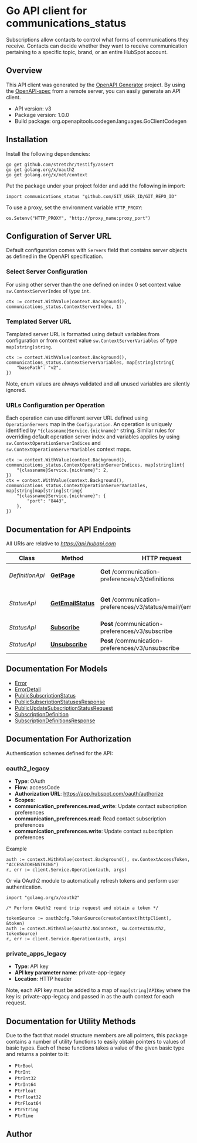 # Go API client for communications_status

Subscriptions allow contacts to control what forms of communications they receive. Contacts can decide whether they want to receive communication pertaining to a specific topic, brand, or an entire HubSpot account.

## Overview
This API client was generated by the [OpenAPI Generator](https://openapi-generator.tech) project.  By using the [OpenAPI-spec](https://www.openapis.org/) from a remote server, you can easily generate an API client.

- API version: v3
- Package version: 1.0.0
- Build package: org.openapitools.codegen.languages.GoClientCodegen

## Installation

Install the following dependencies:

```shell
go get github.com/stretchr/testify/assert
go get golang.org/x/oauth2
go get golang.org/x/net/context
```

Put the package under your project folder and add the following in import:

```golang
import communications_status "github.com/GIT_USER_ID/GIT_REPO_ID"
```

To use a proxy, set the environment variable `HTTP_PROXY`:

```golang
os.Setenv("HTTP_PROXY", "http://proxy_name:proxy_port")
```

## Configuration of Server URL

Default configuration comes with `Servers` field that contains server objects as defined in the OpenAPI specification.

### Select Server Configuration

For using other server than the one defined on index 0 set context value `sw.ContextServerIndex` of type `int`.

```golang
ctx := context.WithValue(context.Background(), communications_status.ContextServerIndex, 1)
```

### Templated Server URL

Templated server URL is formatted using default variables from configuration or from context value `sw.ContextServerVariables` of type `map[string]string`.

```golang
ctx := context.WithValue(context.Background(), communications_status.ContextServerVariables, map[string]string{
	"basePath": "v2",
})
```

Note, enum values are always validated and all unused variables are silently ignored.

### URLs Configuration per Operation

Each operation can use different server URL defined using `OperationServers` map in the `Configuration`.
An operation is uniquely identified by `"{classname}Service.{nickname}"` string.
Similar rules for overriding default operation server index and variables applies by using `sw.ContextOperationServerIndices` and `sw.ContextOperationServerVariables` context maps.

```golang
ctx := context.WithValue(context.Background(), communications_status.ContextOperationServerIndices, map[string]int{
	"{classname}Service.{nickname}": 2,
})
ctx = context.WithValue(context.Background(), communications_status.ContextOperationServerVariables, map[string]map[string]string{
	"{classname}Service.{nickname}": {
		"port": "8443",
	},
})
```

## Documentation for API Endpoints

All URIs are relative to *https://api.hubapi.com*

Class | Method | HTTP request | Description
------------ | ------------- | ------------- | -------------
*DefinitionApi* | [**GetPage**](docs/DefinitionApi.md#getpage) | **Get** /communication-preferences/v3/definitions | Get subscription definitions
*StatusApi* | [**GetEmailStatus**](docs/StatusApi.md#getemailstatus) | **Get** /communication-preferences/v3/status/email/{emailAddress} | Get subscription statuses for a contact
*StatusApi* | [**Subscribe**](docs/StatusApi.md#subscribe) | **Post** /communication-preferences/v3/subscribe | Subscribe a contact
*StatusApi* | [**Unsubscribe**](docs/StatusApi.md#unsubscribe) | **Post** /communication-preferences/v3/unsubscribe | Unsubscribe a contact


## Documentation For Models

 - [Error](docs/Error.md)
 - [ErrorDetail](docs/ErrorDetail.md)
 - [PublicSubscriptionStatus](docs/PublicSubscriptionStatus.md)
 - [PublicSubscriptionStatusesResponse](docs/PublicSubscriptionStatusesResponse.md)
 - [PublicUpdateSubscriptionStatusRequest](docs/PublicUpdateSubscriptionStatusRequest.md)
 - [SubscriptionDefinition](docs/SubscriptionDefinition.md)
 - [SubscriptionDefinitionsResponse](docs/SubscriptionDefinitionsResponse.md)


## Documentation For Authorization


Authentication schemes defined for the API:
### oauth2_legacy


- **Type**: OAuth
- **Flow**: accessCode
- **Authorization URL**: https://app.hubspot.com/oauth/authorize
- **Scopes**: 
 - **communication_preferences.read_write**: Update contact subscription preferences
 - **communication_preferences.read**: Read contact subscription preferences
 - **communication_preferences.write**: Update contact subscription preferences

Example

```golang
auth := context.WithValue(context.Background(), sw.ContextAccessToken, "ACCESSTOKENSTRING")
r, err := client.Service.Operation(auth, args)
```

Or via OAuth2 module to automatically refresh tokens and perform user authentication.

```golang
import "golang.org/x/oauth2"

/* Perform OAuth2 round trip request and obtain a token */

tokenSource := oauth2cfg.TokenSource(createContext(httpClient), &token)
auth := context.WithValue(oauth2.NoContext, sw.ContextOAuth2, tokenSource)
r, err := client.Service.Operation(auth, args)
```

### private_apps_legacy

- **Type**: API key
- **API key parameter name**: private-app-legacy
- **Location**: HTTP header

Note, each API key must be added to a map of `map[string]APIKey` where the key is: private-app-legacy and passed in as the auth context for each request.


## Documentation for Utility Methods

Due to the fact that model structure members are all pointers, this package contains
a number of utility functions to easily obtain pointers to values of basic types.
Each of these functions takes a value of the given basic type and returns a pointer to it:

* `PtrBool`
* `PtrInt`
* `PtrInt32`
* `PtrInt64`
* `PtrFloat`
* `PtrFloat32`
* `PtrFloat64`
* `PtrString`
* `PtrTime`

## Author



